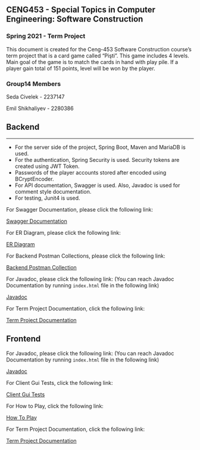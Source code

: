 ## CENG453 - Special Topics in Computer Engineering: Software Construction

### Spring 2021 - Term Project

This document is created for the Ceng-453 Software Construction course’s term project that is a card game called “Pişti”.  This game includes 4 levels. Main goal of the game is to match the cards in hand with play pile. If a player gain total of 151 points, level will be won by the player.
### Group14 Members

Seda Civelek - 2237147

Emil Shikhaliyev - 2280386

## Backend
---
* For the server side of the project, Spring Boot, Maven and MariaDB is used. 
* For the authentication, Spring Security is used. Security tokens are created using JWT Token. 
* Passwords of the player accounts stored after encoded using BCryptEncoder.
* For API documentation, Swagger is used. Also, Javadoc is used for comment style documentation. 
* For testing, Junit4 is used.

For Swagger Documentation, please click the following link:

[Swagger Documentation](http://localhost:8080/swagger-ui.html#/)

For ER Diagram, please click the following link:

[ER Diagram](http://144.122.71.168:8080/seda.civelek/group14/src/master/documents/ER%20Diagram.png)


For Backend Postman Collections, please click the following link:

[Backend Postman Collection](http://144.122.71.168:8080/seda.civelek/group14/src/master/server/CardGameBackend.postman_collection.json)

For Javadoc, please click the following link: (You can reach Javadoc Documentation by running `index.html` file in the following link)

[Javadoc](http://144.122.71.168:8080/seda.civelek/group14/src/master/documents/Javadoc)

For Term Project Documentation, click the following link:

[Term Project Documentation](http://144.122.71.168:8080/seda.civelek/group14/src/master/documents/CENG453TermProject.pdf)


## Frontend

For Javadoc, please click the following link: (You can reach Javadoc Documentation by running `index.html` file in the following link)

[Javadoc](http://144.122.71.168:8080/seda.civelek/group14/src/master/documents/Javadoc%20for%20Frontend)

For  Client Gui Tests, click the following link:

[Client Gui Tests](http://144.122.71.168:8080/seda.civelek/group14/src/master/documents/client_gui_tests.pdf)

For  How to Play, click the following link:

[How To Play](http://144.122.71.168:8080/seda.civelek/group14/src/master/documents/How%20to%20play.pdf)

For Term Project Documentation, click the following link:

[Term Project Documentation](http://144.122.71.168:8080/seda.civelek/group14/src/master/documents/CENG453TermProject.pdf)


